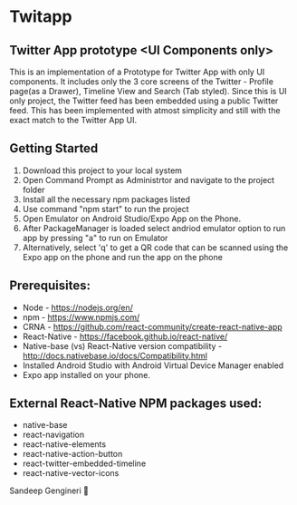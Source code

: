 # Twitapp

## Twitter App prototype &lt;UI Components only>
This is an implementation of a Prototype for Twitter App with only UI components. It includes only the 3 core screens of the Twitter - Profile page(as a Drawer), Timeline View and Search (Tab styled). Since this is UI only project, the Twitter feed has been embedded using a public Twitter feed. This has been implemented with atmost simplicity and still with the exact match to the Twitter App UI.

## Getting Started
1. Download this project to your local system
2. Open Command Prompt as Administrtor and navigate to the project folder
3. Install all the necessary npm packages listed
4. Use command "npm start" to run the project
5. Open Emulator on Android Studio/Expo App on the Phone.
6. After PackageManager is loaded select andriod emulator option to run app by pressing "a" to run on Emulator
7. Alternatively, select 'q' to get a QR code that can be scanned using the Expo app on the phone and run the app on the phone

## Prerequisites:
- Node - https://nodejs.org/en/
- npm - https://www.npmjs.com/
- CRNA - https://github.com/react-community/create-react-native-app
- React-Native - https://facebook.github.io/react-native/
- Native-base (vs) React-Native version compatibility - http://docs.nativebase.io/docs/Compatibility.html
- Installed Android Studio with Android Virtual Device Manager enabled
- Expo app installed on your phone.

## External React-Native NPM packages used:
* native-base
* react-navigation
* react-native-elements
* react-native-action-button
* react-twitter-embedded-timeline
* react-native-vector-icons



Sandeep Gengineri :bow:
